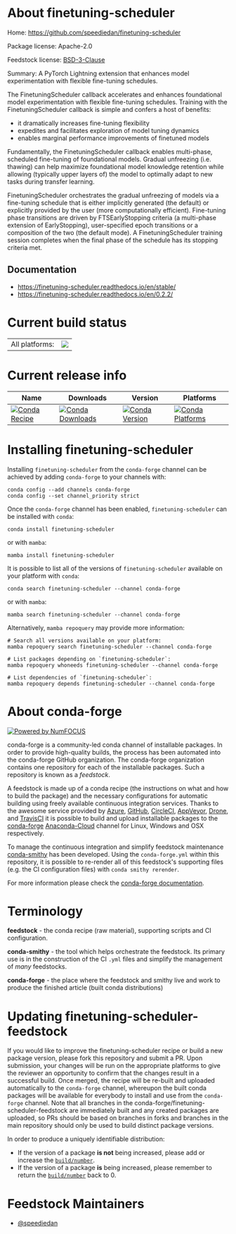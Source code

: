 About finetuning-scheduler
==========================

Home: https://github.com/speediedan/finetuning-scheduler

Package license: Apache-2.0

Feedstock license: [BSD-3-Clause](https://github.com/conda-forge/finetuning-scheduler-feedstock/blob/main/LICENSE.txt)

Summary: A PyTorch Lightning extension that enhances model experimentation with flexible fine-tuning schedules.

The FinetuningScheduler callback accelerates and enhances foundational model experimentation with flexible fine-tuning
schedules. Training with the FinetuningScheduler callback is simple and confers a host of benefits:

- it dramatically increases fine-tuning flexibility
- expedites and facilitates exploration of model tuning dynamics
- enables marginal performance improvements of finetuned models

Fundamentally, the FinetuningScheduler callback enables multi-phase, scheduled fine-tuning of foundational models.
Gradual unfreezing (i.e. thawing) can help maximize foundational model knowledge retention while allowing (typically
upper layers of) the model to optimally adapt to new tasks during transfer learning.

FinetuningScheduler orchestrates the gradual unfreezing of models via a fine-tuning schedule that is either implicitly
generated (the default) or explicitly provided by the user (more computationally efficient). Fine-tuning phase
transitions are driven by FTSEarlyStopping criteria (a multi-phase extension of EarlyStopping), user-specified epoch
transitions or a composition of the two (the default mode). A FinetuningScheduler training session completes when the
final phase of the schedule has its stopping criteria met.

Documentation
-------------
- https://finetuning-scheduler.readthedocs.io/en/stable/
- https://finetuning-scheduler.readthedocs.io/en/0.2.2/


Current build status
====================


<table><tr><td>All platforms:</td>
    <td>
      <a href="https://dev.azure.com/conda-forge/feedstock-builds/_build/latest?definitionId=15969&branchName=main">
        <img src="https://dev.azure.com/conda-forge/feedstock-builds/_apis/build/status/finetuning-scheduler-feedstock?branchName=main">
      </a>
    </td>
  </tr>
</table>

Current release info
====================

| Name | Downloads | Version | Platforms |
| --- | --- | --- | --- |
| [![Conda Recipe](https://img.shields.io/badge/recipe-finetuning--scheduler-green.svg)](https://anaconda.org/conda-forge/finetuning-scheduler) | [![Conda Downloads](https://img.shields.io/conda/dn/conda-forge/finetuning-scheduler.svg)](https://anaconda.org/conda-forge/finetuning-scheduler) | [![Conda Version](https://img.shields.io/conda/vn/conda-forge/finetuning-scheduler.svg)](https://anaconda.org/conda-forge/finetuning-scheduler) | [![Conda Platforms](https://img.shields.io/conda/pn/conda-forge/finetuning-scheduler.svg)](https://anaconda.org/conda-forge/finetuning-scheduler) |

Installing finetuning-scheduler
===============================

Installing `finetuning-scheduler` from the `conda-forge` channel can be achieved by adding `conda-forge` to your channels with:

```
conda config --add channels conda-forge
conda config --set channel_priority strict
```

Once the `conda-forge` channel has been enabled, `finetuning-scheduler` can be installed with `conda`:

```
conda install finetuning-scheduler
```

or with `mamba`:

```
mamba install finetuning-scheduler
```

It is possible to list all of the versions of `finetuning-scheduler` available on your platform with `conda`:

```
conda search finetuning-scheduler --channel conda-forge
```

or with `mamba`:

```
mamba search finetuning-scheduler --channel conda-forge
```

Alternatively, `mamba repoquery` may provide more information:

```
# Search all versions available on your platform:
mamba repoquery search finetuning-scheduler --channel conda-forge

# List packages depending on `finetuning-scheduler`:
mamba repoquery whoneeds finetuning-scheduler --channel conda-forge

# List dependencies of `finetuning-scheduler`:
mamba repoquery depends finetuning-scheduler --channel conda-forge
```


About conda-forge
=================

[![Powered by
NumFOCUS](https://img.shields.io/badge/powered%20by-NumFOCUS-orange.svg?style=flat&colorA=E1523D&colorB=007D8A)](https://numfocus.org)

conda-forge is a community-led conda channel of installable packages.
In order to provide high-quality builds, the process has been automated into the
conda-forge GitHub organization. The conda-forge organization contains one repository
for each of the installable packages. Such a repository is known as a *feedstock*.

A feedstock is made up of a conda recipe (the instructions on what and how to build
the package) and the necessary configurations for automatic building using freely
available continuous integration services. Thanks to the awesome service provided by
[Azure](https://azure.microsoft.com/en-us/services/devops/), [GitHub](https://github.com/),
[CircleCI](https://circleci.com/), [AppVeyor](https://www.appveyor.com/),
[Drone](https://cloud.drone.io/welcome), and [TravisCI](https://travis-ci.com/)
it is possible to build and upload installable packages to the
[conda-forge](https://anaconda.org/conda-forge) [Anaconda-Cloud](https://anaconda.org/)
channel for Linux, Windows and OSX respectively.

To manage the continuous integration and simplify feedstock maintenance
[conda-smithy](https://github.com/conda-forge/conda-smithy) has been developed.
Using the ``conda-forge.yml`` within this repository, it is possible to re-render all of
this feedstock's supporting files (e.g. the CI configuration files) with ``conda smithy rerender``.

For more information please check the [conda-forge documentation](https://conda-forge.org/docs/).

Terminology
===========

**feedstock** - the conda recipe (raw material), supporting scripts and CI configuration.

**conda-smithy** - the tool which helps orchestrate the feedstock.
                   Its primary use is in the construction of the CI ``.yml`` files
                   and simplify the management of *many* feedstocks.

**conda-forge** - the place where the feedstock and smithy live and work to
                  produce the finished article (built conda distributions)


Updating finetuning-scheduler-feedstock
=======================================

If you would like to improve the finetuning-scheduler recipe or build a new
package version, please fork this repository and submit a PR. Upon submission,
your changes will be run on the appropriate platforms to give the reviewer an
opportunity to confirm that the changes result in a successful build. Once
merged, the recipe will be re-built and uploaded automatically to the
`conda-forge` channel, whereupon the built conda packages will be available for
everybody to install and use from the `conda-forge` channel.
Note that all branches in the conda-forge/finetuning-scheduler-feedstock are
immediately built and any created packages are uploaded, so PRs should be based
on branches in forks and branches in the main repository should only be used to
build distinct package versions.

In order to produce a uniquely identifiable distribution:
 * If the version of a package **is not** being increased, please add or increase
   the [``build/number``](https://docs.conda.io/projects/conda-build/en/latest/resources/define-metadata.html#build-number-and-string).
 * If the version of a package **is** being increased, please remember to return
   the [``build/number``](https://docs.conda.io/projects/conda-build/en/latest/resources/define-metadata.html#build-number-and-string)
   back to 0.

Feedstock Maintainers
=====================

* [@speediedan](https://github.com/speediedan/)

